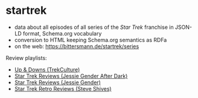 # startrek

- data about all episodes of all series of the *Star Trek* franchise in JSON-LD format, Schema.org vocabulary
- conversion to HTML keeping Schema.org semantics as RDFa
- on the web: <https://bittersmann.de/startrek/series>

Review playlists:

- [Up & Downs (TrekCulture)](https://www.youtube.com/playlist?list=PLpQo1PWGCqVRF7lZqTted3FZymfM0isDk)
- [Star Trek Reviews (Jessie Gender After Dark)](https://www.youtube.com/playlist?list=PLp2EuUJQ2uCOWaXIqCRIxE09eaNUErLui)
- [Star Trek Reviews (Jessie Gender)](https://www.youtube.com/playlist?list=PLgH0AbtWXcMx391tnzANCYIyXWogEwcTL)
- [Star Trek Retro Reviews (Steve Shives)](https://www.youtube.com/playlist?list=PL0-LSnSBNIncf0tkpjOHAorxjsAhLYSW3)
